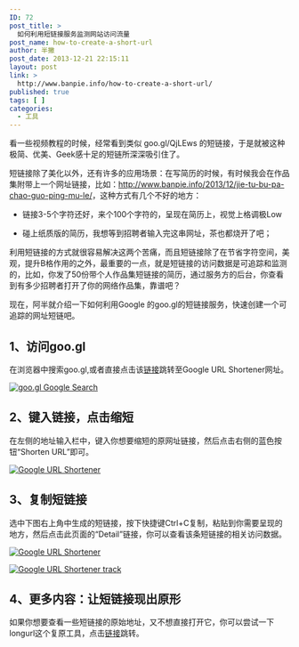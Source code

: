 ```yaml
---
ID: 72
post_title: >
  如何利用短链接服务监测网站访问流量
post_name: how-to-create-a-short-url
author: 半撇
post_date: 2013-12-21 22:15:11
layout: post
link: >
  http://www.banpie.info/how-to-create-a-short-url/
published: true
tags: [ ]
categories:
  - 工具
---
```

看一些视频教程的时候，经常看到类似 goo.gl/QjLEws 的短链接，于是就被这种极简、优美、Geek感十足的短链所深深吸引住了。

短链接除了美化以外，还有许多的应用场景：在写简历的时候，有时候我会在作品集附带上一个网址链接，比如：<http://www.banpie.info/2013/12/jie-tu-bu-pa-chao-guo-ping-mu-le/>，这种方式有几个不好的地方：

*   链接3-5个字符还好，来个100个字符的，呈现在简历上，视觉上格调极Low

*   碰上纸质版的简历，我想等到招聘者输入完这串网址，茶也都烧开了吧；

利用短链接的方式就很容易解决这两个苦痛，而且短链接除了在节省字符空间，美观，提升B格作用的之外，最重要的一点，就是短链接的访问数据是可追踪和监测的，比如，你发了50份带个人作品集短链接的简历，通过服务方的后台，你查看到有多少招聘者打开了你的网络作品集，靠谱吧？

现在，阿半就介绍一下如何利用Google 的goo.gl的短链接服务，快速创建一个可追踪的网址短链吧。

## 1、访问goo.gl

在浏览器中搜索goo.gl,或者直接点击该[链接][1]跳转至Google URL Shortener网址。

[![goo.gl   Google Search][2]][2]

## 2、键入链接，点击缩短

在左侧的地址输入栏中，键入你想要缩短的原网址链接，然后点击右侧的蓝色按钮“Shorten URL”即可。

[![Google URL Shortener][3]][3]

## 3、复制短链接

选中下图右上角中生成的短链接，按下快捷键Ctrl+C复制，粘贴到你需要呈现的地方，然后点击此页面的“Detail”链接，你可以查看该条短链接的相关访问数据。

[![Google URL Shortener][4]][4]

[![Google URL Shortener track][5]][5]

## 4、更多内容：让短链接现出原形

如果你想要查看一些短链接的原始地址，又不想直接打开它，你可以尝试一下longurl这个复原工具，点击[链接][6]跳转。

<!--stackedit_data:
eyJoaXN0b3J5IjpbLTEwNzU0NTEwNjhdfQ==
-->

 [1]: http://goo.gl/
 [2]: http://www.banpie.info/wp-content/uploads/2018/11/goo.gl-Google-Search.png
 [3]: http://7arnhx.com1.z0.glb.clouddn.com/wp-content/uploads/2013/12/Google-URL-Shortener.png
 [4]: http://7arnhx.com1.z0.glb.clouddn.com/wp-content/uploads/2013/12/Google-URL-Shortener1.png
 [5]: http://7arnhx.com1.z0.glb.clouddn.com/wp-content/uploads/2013/12/Google-URL-Shortener-track.png
 [6]: http://longurl.org/